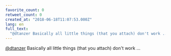 ```yaml
---
favorite_count: 0
retweet_count: 0
created_at: "2018-06-18T11:07:53.000Z"
lang: en
full_text:
  "@dtanzer Basically all little things (that you attach) don't work ..."
---
```


[@dtanzer](https://twitter.com/dtanzer) Basically all little things (that you
attach) don't work ...
